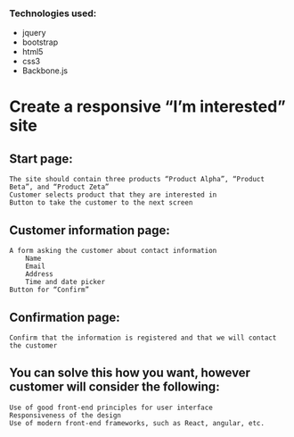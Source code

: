 ### Technologies used:
- jquery
- bootstrap
- html5
- css3
- Backbone.js


# Create a responsive “I’m interested” site



## Start page:

    The site should contain three products “Product Alpha”, “Product Beta”, and “Product Zeta”
    Customer selects product that they are interested in
    Button to take the customer to the next screen



## Customer information page:

    A form asking the customer about contact information
        Name
        Email
        Address
        Time and date picker
    Button for “Confirm”

## Confirmation page:

    Confirm that the information is registered and that we will contact the customer

## You can solve this how you want, however customer will consider the following:

    Use of good front-end principles for user interface
    Responsiveness of the design
    Use of modern front-end frameworks, such as React, angular, etc.
